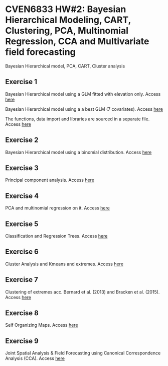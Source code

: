 # CVEN6833 HW#2: Bayesian Hierarchical Modeling, CART, Clustering, PCA, Multinomial Regression, CCA and Multivariate field forecasting
Bayesian Hierarchical model, PCA, CART, Cluster analysis

## Exercise 1
Bayesian Hierarchical model using a GLM fitted with elevation only.
Access [here](https://albegon1.github.io/CVEN6833-HW-2/HW_2e1-main_v2.html)

Bayesian Hierarchical model using a a best GLM (7 covariates).
Access [here](https://albegon1.github.io/CVEN6833-HW-2/HW_2e1-main_v1.html)

The functions, data import and libraries are sourced in a separate file. Access [here](https://albegon1.github.io/CVEN6833-HW-2/source_file.html)

## Exercise 2
Bayesian Hierarchical model using a binomial distribution. Access [here](https://albegon1.github.io/CVEN6833-HW-2/HW_2e2-main.html)

## Exercise 3
Principal component analysis. Access [here](https://albegon1.github.io/CVEN6833-HW-2/HW_2e3-main.html)

## Exercise 4
PCA and multinomial regression on it. Access [here](https://albegon1.github.io/CVEN6833-HW-2/HW_2e4-main.html)

## Exercise 5
Classification and Regression Trees. Access [here](https://albegon1.github.io/CVEN6833-HW-2/HW_2e5-main.html)

## Exercise 6 
Cluster Analysis and Kmeans and extremes. Access [here](https://albegon1.github.io/CVEN6833-HW-2/HW_2e6-main.html)

## Exercise 7
Clustering of extremes acc. Bernard et al. (2013) and Bracken et al. (2015). Access [here](https://albegon1.github.io/CVEN6833-HW-2/HW_2e7-main.html)

## Exercise 8
Self Organizing Maps. Access [here](https://albegon1.github.io/CVEN6833-HW-2/HW_2e8-main.html)

## Exercise 9
Joint Spatial Analysis & Field Forecasting using Canonical Correspondence Analysis (CCA). Access [here](https://albegon1.github.io/CVEN6833-HW-2/HW_2e9-main.html)


